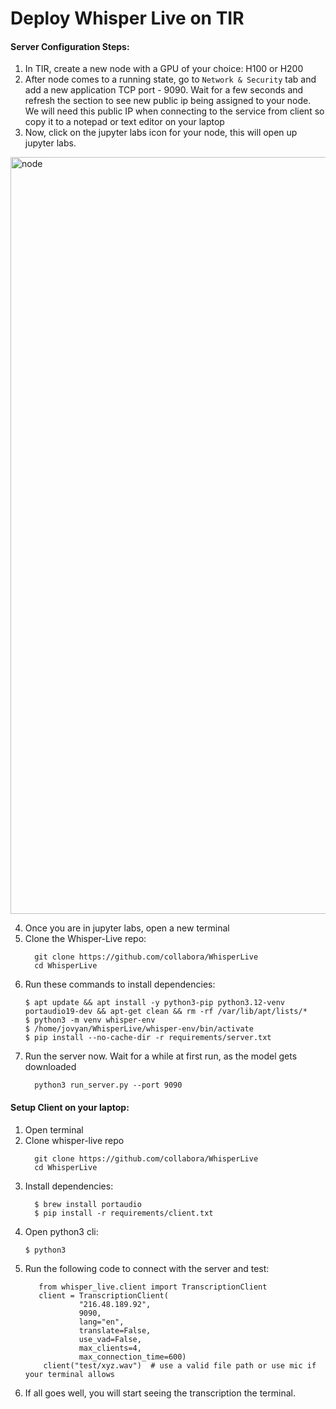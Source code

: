 # Deploy Whisper Live on TIR

#### Server Configuration Steps:
1. In TIR, create a new node with a GPU of your choice: H100 or H200 
2. After node comes to a running state, go to `Network & Security` tab and add a new application TCP port - 9090. Wait for a few seconds and refresh the section to see new public ip being assigned to your node. We will need this public IP when connecting to the service from client so copy it to a notepad or text editor on your laptop
3. Now, click on the jupyter labs icon for your node, this will open up jupyter labs.
<img width="1211" alt="node" src="https://github.com/user-attachments/assets/d06fc8f6-f4ca-44fd-9b08-1414a185f3b2" />

4. Once you are in jupyter labs, open a new terminal
5. Clone the Whisper-Live repo:
   ```
     git clone https://github.com/collabora/WhisperLive
     cd WhisperLive
   ```
6. Run these commands to install dependencies: 
   ```
   $ apt update && apt install -y python3-pip python3.12-venv portaudio19-dev && apt-get clean && rm -rf /var/lib/apt/lists/*
   $ python3 -m venv whisper-env
   $ /home/jovyan/WhisperLive/whisper-env/bin/activate 
   $ pip install --no-cache-dir -r requirements/server.txt
   
   ```
7. Run the server now. Wait for a while at first run, as the model gets downloaded 
   ```
     python3 run_server.py --port 9090  
   ```

#### Setup Client on your laptop:
1. Open terminal
2. Clone whisper-live repo
   ```
     git clone https://github.com/collabora/WhisperLive
     cd WhisperLive
   ```
3. Install dependencies:
   ```
     $ brew install portaudio
     $ pip install -r requirements/client.txt 
   ```
4. Open python3 cli:
   ```
   $ python3
   ```
5. Run the following code to connect with the server and test:
   ```
      from whisper_live.client import TranscriptionClient
      client = TranscriptionClient(
               "216.48.189.92",
               9090,
               lang="en",
               translate=False,
               use_vad=False,
               max_clients=4,
               max_connection_time=600)
       client("test/xyz.wav")  # use a valid file path or use mic if your terminal allows 
   ```
6. If all goes well, you will start seeing the transcription the terminal. 
